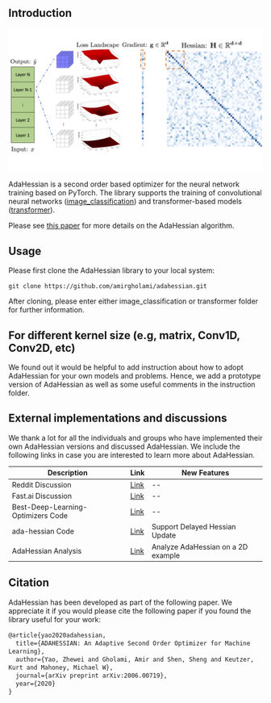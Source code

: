 ## Introduction
![Block](imgs/diagonal_illustration.png)

AdaHessian is a second order based optimizer for the neural network training based on PyTorch. The library supports the training of convolutional neural networks ([image_classification](https://github.com/amirgholami/adahessian/tree/master/image_classification)) and transformer-based models ([transformer](https://github.com/amirgholami/adahessian/tree/master/transformer)). 

Please see [this paper](https://arxiv.org/pdf/2006.00719.pdf) for more details on the AdaHessian algorithm.


## Usage
Please first clone the AdaHessian library to your local system:
```
git clone https://github.com/amirgholami/adahessian.git
```

After cloning, please enter either image_classification or transformer folder for further information.

## For different kernel size (e.g, matrix, Conv1D, Conv2D, etc)
We found out it would be helpful to add instruction about how to adopt AdaHessian for your own models and problems. Hence, we add a prototype version of AdaHessian as well as some useful comments in the instruction folder. 

## External implementations and discussions
We thank a lot for all the individuals and groups who have implemented their own AdaHessian versions and discussed AdaHessian. We include the following links in case you are interested to learn more about AdaHessian.

Description | Link | New Features
---|---|---
Reddit Discussion | [Link](https://www.reddit.com/r/MachineLearning/comments/i76wxd/adahessian_an_adaptive_second_orderoptimizer_for/) | --
Fast.ai Discussion | [Link](https://forums.fast.ai/t/adahessian/76214/15) | -- 
Best-Deep-Learning-Optimizers Code| [Link](https://github.com/lessw2020/Best-Deep-Learning-Optimizers/tree/master/adahessian) | --
ada-hessian Code | [Link](https://github.com/davda54/ada-hessian) | Support Delayed Hessian Update
AdaHessian Analysis | [Link](https://github.com/githubharald/analyze_ada_hessian) | Analyze AdaHessian on a 2D example

## Citation
AdaHessian has been developed as part of the following paper. We appreciate it if you would please cite the following paper if you found the library useful for your work:

```text
@article{yao2020adahessian,
  title={ADAHESSIAN: An Adaptive Second Order Optimizer for Machine Learning},
  author={Yao, Zhewei and Gholami, Amir and Shen, Sheng and Keutzer, Kurt and Mahoney, Michael W},
  journal={arXiv preprint arXiv:2006.00719},
  year={2020}
}
```
